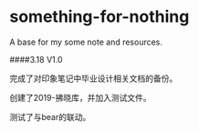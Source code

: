 # something-for-nothing
A base for my some note and resources.

####3.18 V1.0

完成了对印象笔记中毕业设计相关文档的备份。

创建了2019-拂晓库，并加入测试文件。

测试了与bear的联动。